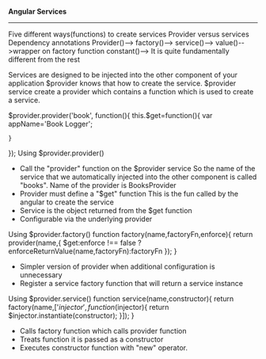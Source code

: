 ******Angular Services******
****************************

Five different ways(functions) to create services
Provider versus services
Dependency annotations
	Provider()-->
	factory()-->
	service()-->
	value()-->wrapper on factory function
	constant()--> It is quite fundamentally different from the rest
	
Services are designed to be injected into the other component of your application
$provider knows that how to create the service. $provider service create a provider which contains a function 
which is used to create a service.

$provider.provider('book', function(){
	this.$get=function(){
		var appName='Book Logger';

	}	
});
Using $provider.provider()
* Call the "provider" function on the $provider service
	So the name of the service that we automatically injected into the other component is called "books".
	Name of the provider is BooksProvider
* Provider must define a "$get" function
	This is the fun called by the angular to create the service
* Service is the object returned from the $get function
* Configurable  via the underlying provider

Using $provider.factory()
	function factory(name,factoryFn,enforce){
		return provider(name,{
			$get:enforce !== false ? enforceReturnValue(name,factoryFn):factoryFn
		});
	}
* Simpler version of provider when additional configuration is unnecessary
* Register a service factory function that will return a service instance

Using $provider.service()
	function service(name,constructor){
		return factory(name,['$injector',function($injector){
			return $injector.instantiate(constructor);
		}]);
	}
* Calls factory function which calls provider function
* Treats function it is passed as a constructor
* Executes constructor function with "new" operator.

